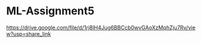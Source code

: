 # ML-Assignment5
https://drive.google.com/file/d/1rj8lH4Jug6BBCcb0wvGAoXzMqhZju7Rv/view?usp=share_link
